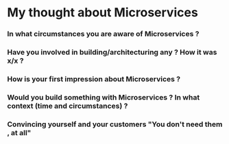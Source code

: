 # My thought about Microservices

### In what circumstances you are aware of Microservices ?

### Have you involved in building/architecturing any ? How it was x/x ?

### How is your first impression about Microservices ?

### Would you build something with Microservices ? In what context (time and circumstances) ?

### Convincing yourself and your customers "You don't need them , at all" 